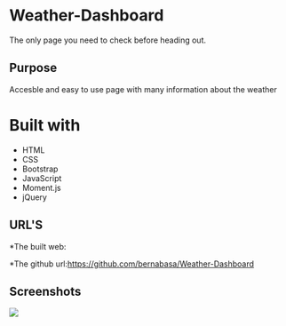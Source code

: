 # Weather-Dashboard
The only page you need to check before heading out.

## Purpose
Accesble and easy to use page with many information about the weather

# Built with
 * HTML 
 * CSS 
 * Bootstrap
 * JavaScript
 * Moment.js 
 * jQuery

 ## URL'S
 
  *The built web:


  *The github url:https://github.com/bernabasa/Weather-Dashboard

## Screenshots
![](assets/images)





